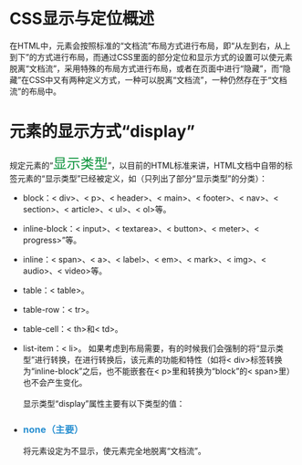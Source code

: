 <h1>CSS显示与定位概述</h1>
在HTML中，元素会按照标准的“文档流”布局方式进行布局，即“从左到右，从上到下”的方式进行布局，而通过CSS里面的部分定位和显示方式的设置可以使元素脱离“文档流”，采用特殊的布局方式进行布局，或者在页面中进行“隐藏”，而“隐藏”在CSS中又有两种定义方式，一种可以脱离“文档流”，一种仍然存在于“文档流”的布局中。
<h1>元素的显示方式“display”</h1>
规定元素的“<span style="font-size:24px;color:#0b933b;">显示类型</span>”，以目前的HTML标准来讲，HTML文档中自带的标签元素的“显示类型”已经被定义，如（只列出了部分“显示类型”的分类）：

- block：< div>、< p>、< header>、< main>、< footer>、< nav>、< section>、< article>、< ul>、< ol>等。
- inline-block：< input>、< textarea>、< button>、< meter>、< progress>”等。
- inline：< span>、< a>、< label>、< em>、< mark>、< img>、< audio>、< video>等。
- table：< table>。
- table-row：< tr>。
- table-cell：< th>和< td>。
- list-item：< li>。
如果考虑到布局需要，有的时候我们会强制的将“显示类型”进行转换，在进行转换后，该元素的功能和特性（如将< div>标签转换为“inline-block”之后，也不能嵌套在< p>里和转换为“block”的< span>里）也不会产生变化。<br><br>
显示类型“display”属性主要有以下类型的值：

- <h3 style="font-sze:16px;color:#2a90d1;">none（主要）</h3> 
  将元素设定为不显示，使元素完全地脱离“文档流”。